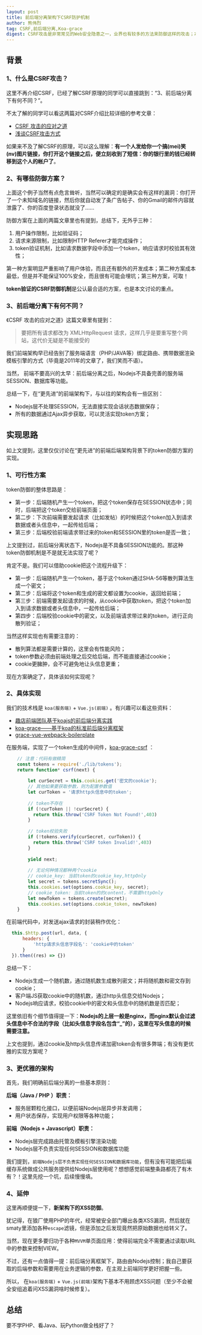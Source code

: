 ```yaml
---
layout: post
title: 前后端分离架构下CSRF防护机制
author: 熊伟烈
tag: CSRF,前后端分离,Koa-grace
digest: CSRF攻击是非常常见的Web安全隐患之一，业界也有较多的方法来防御这样的攻击；本文主要从「前后端分离」的架构（基于「Koa-grace」 Nodejs框架）下，来简单聊聊CSRF的防御方式。
---
```


## 背景 

### 1、什么是CSRF攻击？

这里不再介绍CSRF，已经了解CSRF原理的同学可以直接跳到：“3、前后端分离下有何不同？”。

不太了解的同学可以看这两篇对CSRF介绍比较详细的参考文章：
* [CSRF 攻击的应对之道](https://www.ibm.com/developerworks/cn/web/1102_niugang_csrf/)
* [浅谈CSRF攻击方式](http://www.cnblogs.com/hyddd/archive/2009/04/09/1432744.html)

如果来不及了解CSRF的原理，可以这么理解：**有一个人发给你一个搞(mei)笑(nv)图片链接，你打开这个链接之后，便立刻收到了短信：你的银行里的钱已经转移到这个人的帐户了**。

### 2、有哪些防御方案？

上面这个例子当然有点危言耸听，当然可以确定的是确实会有这样的漏洞：你打开了一个未知域名的链接，然后你就自动发了条广告帖子、你的Gmail的邮件内容就泄露了、你的百度登录状态就没了……

防御方案在上面的两篇文章里也有提到，总结下，无外乎三种：
1. 用户操作限制，比如验证码；
2. 请求来源限制，比如限制HTTP Referer才能完成操作；
3. token验证机制，比如请求数据字段中添加一个token，响应请求时校验其有效性；

第一种方案明显严重影响了用户体验，而且还有额外的开发成本；第二种方案成本最低，但是并不能保证100%安全，而且很有可能会埋坑；第三种方案，可取！

**token验证的CSRF防御机制**是公认最合适的方案，也是本文讨论的重点。

### 3、前后端分离下有何不同？

《CSRF 攻击的应对之道》这篇文章里有提到：
> 要把所有请求都改为 XMLHttpRequest 请求，这样几乎是要重写整个网站，这代价无疑是不能接受的

我们前端架构早已经告别了服务端语言（PHP/JAVA等）绑定路由、携带数据渲染模板引擎的方式（毕竟是2011年的文章了，我们笑而不语）。

当然， 前端不要高兴的太早：前后端分离之后，Nodejs不具备完善的服务端SESSION、数据库等功能。

总结一下，在“更先进”的前端架构下，与以往的架构会有一些区别：
* Nodejs层不处理SESSION，无法直接实现会话状态数据保存；
* 所有的数据通过Ajax异步获取，可以灵活实现token方案；

## 实现思路

如上文提到，这里仅仅讨论在“更先进”的前端后端架构背景下的token防御方案的实现。

### 1、可行性方案

token防御的整体思路是：
* 第一步：后端随机产生一个token，把这个token保存在SESSION状态中；同时，后端把这个token交给前端页面；
* 第二步：下次前端需要发起请求（比如发帖）的时候把这个token加入到请求数据或者头信息中，一起传给后端；
* 第三步：后端校验前端请求带过来的token和SESSION里的token是否一致；

上文提到过，前后端分离状态下，Nodejs是不具备SESSION功能的。那这种token防御机制是不是就无法实现了呢？

肯定不是。我们可以借助cookie把这个流程升级下：

* 第一步：后端随机产生一个token，基于这个token通过SHA-56等散列算法生成一个密文；
* 第二步：后端将这个token和生成的密文都设置为cookie，返回给前端；
* 第三步：前端需要发起请求的时候，从cookie中获取token，把这个token加入到请求数据或者头信息中，一起传给后端；
* 第四步：后端校验cookie中的密文，以及前端请求带过来的token，进行正向散列验证；

当然这样实现也有需要注意的：
* 散列算法都是需要计算的，这里会有性能风险；
* token参数必须由前端处理之后交给后端，而不能直接通过cookie；
* cookie更臃肿，会不可避免地让头信息更重；

现在方案确定了，具体该如何实现呢？

### 2、具体实现

我们的技术栈是 `koa(服务端)` + `Vue.js(前端)` 。有兴趣可以看这些资料：

* [趣店前端团队基于koajs的前后端分离实践](http://feclub.cn/post/content/qudian_koa)
* [koa-grace——基于koa的标准前后端分离框架](https://github.com/xiongwilee/koa-grace)
* [grace-vue-webpack-boilerplate](https://github.com/Thunf/grace-vue-webpack-boilerplate)

在服务端，实现了一个token生成的中间件，[koa-grace-csrf](https://github.com/koa-grace/koa-grace-csrf) ：

```javascript
    // 注意：代码有做精简
    const tokens = require('./lib/tokens');
    return function* csrf(next) {
        
        let curSecret = this.cookies.get('密文的cookie');
        // 其他如果要获取参数，则为配置参数值
        let curToken = '请求http头信息中的token';
        
        // token不存在
        if (!curToken || !curSecret) {
          return this.throw('CSRF Token Not Found!',403)
        }
        
        // token校验失败
        if (!tokens.verify(curSecret, curToken)) {
          return this.throw('CSRF token Invalid!',403)
        }
        
        yield next;
        
        // 无论何种情况都种两个cookie
        // cookie_key: 当前token的cookie_key,httpOnly
        let secret = tokens.secretSync();
        this.cookies.set(options.cookie_key, secret);
        // cookie_token: 当前token的的content，不需要httpOnly
        let newToken = tokens.create(secret);
        this.cookies.set(options.cookie_token, newToken)
    }
```

在前端代码中，对发送ajax请求的封装稍作优化：

```javascript
  this.$http.post(url, data, {
      headers: {
          'http请求头信息字段名': 'cookie中的token'
      }
  }).then((res) => {})
```

总结一下：
* Nodejs生成一个随机数，通过随机数生成散列密文；并将随机数和密文存到cookie；
* 客户端JS获取cookie中的随机数，通过http头信息交给Nodejs；
* Nodejs响应请求，校验cookie中的密文和头信息中的随机数是否匹配；

这里依旧有个细节值得提一下：**Nodejs的上层一般是nginx，而nginx默认会过滤头信息中不合法的字段（比如头信息字段名包含“_”的），这里在写头信息的时候需要注意。**

上文也提到，通过cookie及http头信息传递加密token会有很多弊端；有没有更优雅的实现方案呢？

### 3、更优雅的架构

首先，我们明确前后端分离的一些基本原则：

**后端（Java / PHP ）职责：**
* 服务层颗粒化接口，以便前端Nodejs层异步并发调用；
* 用户状态保存，实现用户权限等各种功能；

**前端（Nodejs + Javascript）职责：**
* Nodejs层完成路由托管及模板引擎渲染功能
* Nodejs层不负责实现任何SESSION和数据库功能

我们提到，`前端Nodejs层不负责实现任何SESSION和数据库功能`，但有没有可能把后端缓存系统做成公共服务提供给Nodejs层使用呢？想想感觉前端整条路都亮了有木有？！这里先挖一个坑，后续慢慢填。

### 4、延伸

这里再顺便提一下，**新架构下的XSS防御**。

犹记得，在狼厂使用PHP的年代，经常被安全部门曝出各类XSS漏洞，然后就在smaty里添加各种`escape`滤镜，但是添加之后发现竟然把原始数据也给转义了。

当然，现在更多要归功于各种`MVVM`单页面应用：使得前端完全不需要通过读取URL中的参数来控制VIEW。

不过，还有一点值得一提：前后端分离框架下，路由由Nodejs控制；我自己要获取的后端参数和需要用在业务逻辑的参数，在主观上前端同学更好把握一些。

所以， 在`koa(服务端)` + `Vue.js(前端)`架构下基本不用顾虑XSS问题（至少不会被全安组追着问XSS漏洞啥时候修复）。

## 总结

要不学PHP、看Java、玩Python做全栈好了？